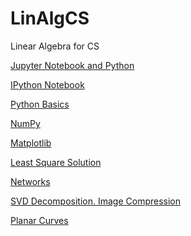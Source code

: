 LinAlgCS
========

Linear Algebra for CS

[Jupyter Notebook and Python](http://nbviewer.ipython.org/github/empet/LinAlgCS/blob/master/Jupyter-Notebook-Python.ipynb)

[IPython Notebook](http://nbviewer.ipython.org/url/raw.github.com/empet/LinAlgCS/master/PythonIPythonN.ipynb)

[Python Basics](http://nbviewer.ipython.org/url/raw.github.com/empet/LinAlgCS/master/Python.ipynb)

[NumPy](http://nbviewer.ipython.org/url/raw.github.com/empet/LinAlgCS/master/NumPy.ipynb)

[Matplotlib](http://nbviewer.ipython.org/url/raw.github.com/empet/LinAlgCS/master/Matplotlib.ipynb)

[Least Square Solution](http://nbviewer.ipython.org/url/raw.github.com/empet/LinAlgCS/master/LeastSqSol.ipynb)

[Networks](http://nbviewer.ipython.org/url/raw.github.com/empet/LinAlgCS/master/Networks.ipynb)

[SVD Decomposition. Image Compression](http://nbviewer.ipython.org/url/raw.github.com/empet/LinAlgCS/master/SVD_Decomposition.ipynb)

[Planar Curves](http://nbviewer.ipython.org/url/raw.github.com/empet/LinAlgCS/master/Curves.ipynb)


